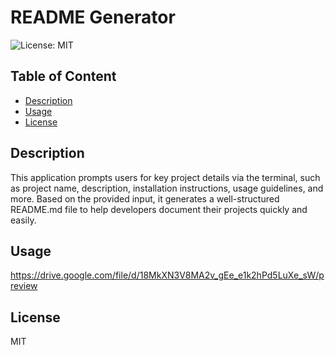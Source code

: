 # README Generator
  ![License: MIT](https://img.shields.io/badge/License-MIT-yellow.svg)

  ## Table of Content
  * [Description](#decription)
  * [Usage](#usage)
  * [License](#license)
  

  
  ## Description 
  This application prompts users for key project details via the terminal, such as project name, description, installation instructions, usage guidelines, and more. Based on the provided input, it generates a well-structured README.md file to   help developers document their projects quickly and easily.

  ## Usage
  https://drive.google.com/file/d/18MkXN3V8MA2v_gEe_e1k2hPd5LuXe_sW/preview

  ## License
  MIT


